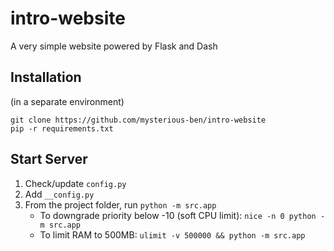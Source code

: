 # intro-website
A very simple website powered by Flask and Dash


## Installation

(in a separate environment)
```shell script
git clone https://github.com/mysterious-ben/intro-website
pip -r requirements.txt
```


## Start Server

1. Check/update `config.py`
2. Add `__config.py`
3. From the project folder, run `python -m src.app`
    - To downgrade priority below -10 (soft CPU limit): `nice -n 0 python -m src.app`
    - To limit RAM to 500MB: `ulimit -v 500000 && python -m src.app`

